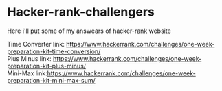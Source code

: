 # Hacker-rank-challengers <br/>
Here i'll put some of my answears of hacker-rank website <br/>

Time Converter link: https://www.hackerrank.com/challenges/one-week-preparation-kit-time-conversion/ <br/>
Plus Minus link: https://www.hackerrank.com/challenges/one-week-preparation-kit-plus-minus/  <br/>
Mini-Max link:https://www.hackerrank.com/challenges/one-week-preparation-kit-mini-max-sum/

